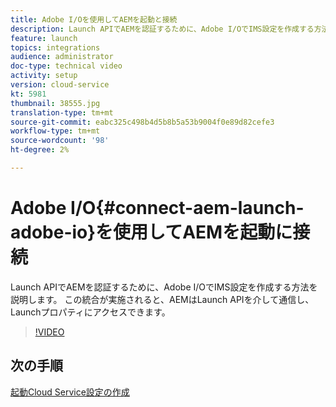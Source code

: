 ```yaml
---
title: Adobe I/Oを使用してAEMを起動と接続
description: Launch APIでAEMを認証するために、Adobe I/OでIMS設定を作成する方法を説明します。 この統合が実施されると、AEMはLaunch APIを介して通信し、Launchプロパティにアクセスできます。
feature: launch
topics: integrations
audience: administrator
doc-type: technical video
activity: setup
version: cloud-service
kt: 5981
thumbnail: 38555.jpg
translation-type: tm+mt
source-git-commit: eabc325c498b4d5b8b5a53b9004f0e89d82cefe3
workflow-type: tm+mt
source-wordcount: '98'
ht-degree: 2%

---
```



# Adobe I/O{#connect-aem-launch-adobe-io}を使用してAEMを起動に接続

Launch APIでAEMを認証するために、Adobe I/OでIMS設定を作成する方法を説明します。 この統合が実施されると、AEMはLaunch APIを介して通信し、Launchプロパティにアクセスできます。

>[!VIDEO](https://video.tv.adobe.com/v/38555?quality=12&learn=on)

## 次の手順

[起動Cloud Service設定の作成](create-launch-cloud-service.md)
